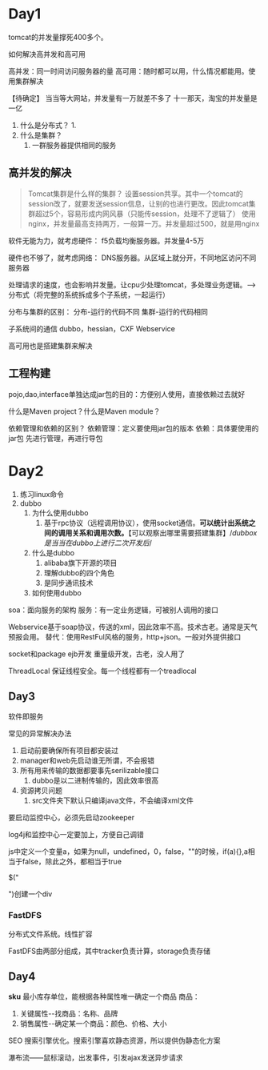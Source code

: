 # Day1
tomcat的并发量撑死400多个。

如何解决高并发和高可用

高并发：同一时间访问服务器的量
高可用：随时都可以用，什么情况都能用。使用集群解决

【待确定】
当当等大网站，并发量有一万就差不多了
十一那天，淘宝的并发量是一亿

1. 什么是分布式？
	1. 
2. 什么是集群？
	1. 一群服务器提供相同的服务

## 高并发的解决
>Tomcat集群是什么样的集群？
>设置session共享。其中一个tomcat的session改了，就要发送session信息，让别的也进行更改。因此tomcat集群超过5个，容易形成内网风暴（只能传session，处理不了逻辑了）
>使用nginx，并发量最高支持两万，一般算一万。并发量超过500，就是用nginx

软件无能为力，就考虑硬件：
f5负载均衡服务器。并发量4-5万

硬件也不够了，就考虑网络：
DNS服务器。从区域上就分开，不同地区访问不同服务器

处理请求的速度，也会影响并发量。让cpu少处理tomcat，多处理业务逻辑。-->分布式（将完整的系统拆成多个子系统，一起运行）

分布与集群的区别：
分布-运行的代码不同
集群-运行的代码相同

子系统间的通信 dubbo，hessian，CXF Webservice

高可用也是搭建集群来解决

## 工程构建
pojo,dao,interface单独达成jar包的目的：方便别人使用，直接依赖过去就好

什么是Maven project？什么是Maven module？

依赖管理和依赖的区别？
依赖管理：定义要使用jar包的版本
依赖：具体要使用的jar包
先进行管理，再进行导包

# Day2
1. 练习linux命令
2. dubbo
	1. 为什么使用dubbo
		1. 基于rpc协议（远程调用协议），使用socket通信。**可以统计出系统之间的调用关系和调用次数。**【可以观察出哪里需要搭建集群】/*dubbox是当当在dubbo上进行二次开发后*/
	2. 什么是dubbo
		1. alibaba旗下开源的项目
		2. 理解dubbo的四个角色
		3. 是同步通讯技术
	3. 如何使用dubbo

soa：面向服务的架构
服务：有一定业务逻辑，可被别人调用的接口

Webservice基于soap协议，传送的xml，因此效率不高。技术古老。通常是天气预报会用。
替代：使用RestFul风格的服务，http+json。一般对外提供接口

socket和package
ejb开发 重量级开发，古老，没人用了

ThreadLocal 保证线程安全。每一个线程都有一个treadlocal

## Day3
软件即服务

常见的异常解决办法
1. 启动前要确保所有项目都安装过
2. manager和web先启动谁无所谓，不会报错
3. 所有用来传输的数据都要事先serilizable接口
	1. dubbo是以二进制传输的，因此效率很高
4. 资源拷贝问题
	1. src文件夹下默认只编译java文件，不会编译xml文件

要启动监控中心，必须先启动zookeeper

log4j和监控中心一定要加上，方便自己调错

js中定义一个变量a，如果为null，undefined，0，false，""的时候，if(a){},a相当于false，除此之外，都相当于true

$("<div>")创建一个div

### FastDFS
分布式文件系统。线性扩容

FastDFS由两部分组成，其中tracker负责计算，storage负责存储

## Day4
**sku** 最小库存单位，能根据各种属性唯一确定一个商品
商品：
1. 关键属性--找商品：名称、品牌
2. 销售属性--确定某一个商品：颜色、价格、大小

SEO 搜索引擎优化。搜索引擎喜欢静态资源，所以提供伪静态化方案

瀑布流——鼠标滚动，出发事件，引发ajax发送异步请求